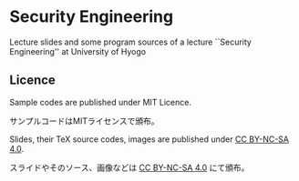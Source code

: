 # Security Engineering

Lecture slides and some program sources of a lecture ``Security Engineering'' at University of Hyogo

## Licence

Sample codes are published under MIT Licence.

サンプルコードはMITライセンスで頒布。

Slides, their TeX source codes, images are published under [CC BY-NC-SA 4.0](https://creativecommons.org/licenses/by-nc-sa/4.0/legalcode).

スライドやそのソース、画像などは [CC BY-NC-SA 4.0](https://creativecommons.org/licenses/by-nc-sa/4.0/legalcode) にて頒布。
